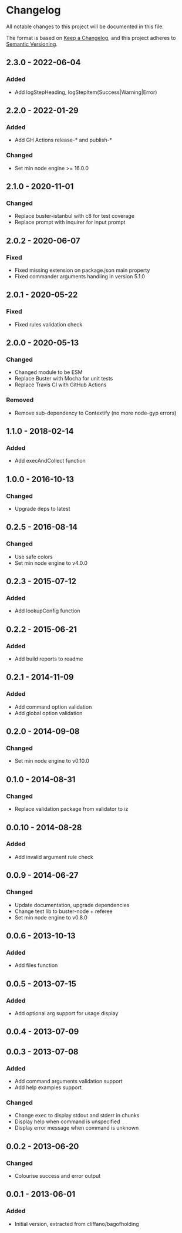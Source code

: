 # Changelog

All notable changes to this project will be documented in this file.

The format is based on [Keep a Changelog](https://keepachangelog.com/en/1.0.0/),
and this project adheres to [Semantic Versioning](https://semver.org/spec/v2.0.0.html).

## 2.3.0 - 2022-06-04
### Added
- Add logStepHeading, logStepItem(Success|Warning|Error)

## 2.2.0 - 2022-01-29
### Added
- Add GH Actions release-* and publish-*

### Changed
- Set min node engine >= 16.0.0

## 2.1.0 - 2020-11-01
### Changed
- Replace buster-istanbul with c8 for test coverage
- Replace prompt with inquirer for input prompt

## 2.0.2 - 2020-06-07
### Fixed
- Fixed missing extension on package.json main property
- Fixed commander arguments handling in version 5.1.0

## 2.0.1 - 2020-05-22
### Fixed
- Fixed rules validation check

## 2.0.0 - 2020-05-13
### Changed
- Changed module to be ESM
- Replace Buster with Mocha for unit tests
- Replace Travis CI with GitHub Actions

### Removed
- Remove sub-dependency to Contextify (no more node-gyp errors)

## 1.1.0 - 2018-02-14
### Added
- Add execAndCollect function

## 1.0.0 - 2016-10-13
### Changed
- Upgrade deps to latest

## 0.2.5 - 2016-08-14
### Changed
- Use safe colors
- Set min node engine to v4.0.0

## 0.2.3 - 2015-07-12
### Added
- Add lookupConfig function

## 0.2.2 - 2015-06-21
### Added
- Add build reports to readme

## 0.2.1 - 2014-11-09
### Added
- Add command option validation
- Add global option validation

## 0.2.0 - 2014-09-08
### Changed
- Set min node engine to v0.10.0

## 0.1.0 - 2014-08-31
### Changed
- Replace validation package from validator to iz

## 0.0.10 - 2014-08-28
### Added
- Add invalid argument rule check

## 0.0.9 - 2014-06-27
### Changed
- Update documentation, upgrade dependencies
- Change test lib to buster-node + referee
- Set min node engine to v0.8.0

## 0.0.6 - 2013-10-13
### Added
- Add files function

## 0.0.5 - 2013-07-15
### Added
- Add optional arg support for usage display

## 0.0.4 - 2013-07-09

## 0.0.3 - 2013-07-08
### Added
- Add command arguments validation support
- Add help examples support

### Changed
- Change exec to display stdout and stderr in chunks
- Display help when command is unspecified
- Display error message when command is unknown

## 0.0.2 - 2013-06-20
### Changed
- Colourise success and error output

## 0.0.1 - 2013-06-01
### Added
- Initial version, extracted from cliffano/bagofholding
